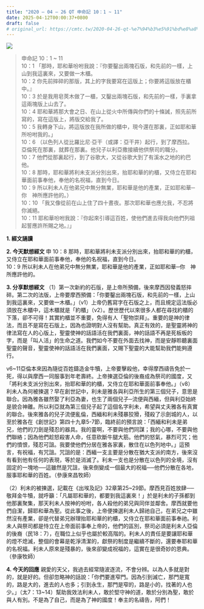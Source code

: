 ```yaml
---
title: "2020 – 04 – 26 QT 申命記 10：1 ~ 11"
date: 2025-04-12T00:00:37+0800
draft: false
# original_url: https://cmtc.tw/2020-04-26-qt-%e7%94%b3%e5%91%bd%e8%a8%98-10%ef%bc%9a1-11
---
```


![](/images/qt.jpg)
> 申命記 10：1 ~ 11  
> 10：1 「那時，耶和華吩咐我說：『你要鑿出兩塊石版，和先前的一樣，上山到我這裏來，又要做一木櫃。  
> 10：2 你先前摔碎的那版，其上的字我要寫在這版上；你要將這版放在櫃中。』  
> 10：3 於是我用皂莢木做了一櫃，又鑿出兩塊石版，和先前的一樣，手裏拿這兩塊版上山去了。  
> 10：4 耶和華將那大會之日、在山上從火中所傳與你們的十條誡，照先前所寫的，寫在這版上，將版交給我了。  
> 10：5 我轉身下山，將這版放在我所做的櫃中，現今還在那裏，正如耶和華所吩咐我的。」  
> 10：6 （以色列人從比羅比尼‧亞干（或譯：亞干井）起行，到了摩西拉。亞倫死在那裏，就葬在那裏。他兒子以利亞撒接續他供祭司的職分。  
> 10：7 他們從那裏起行，到了谷歌大，又從谷歌大到了有溪水之地的約巴他。  
> 10：8 那時，耶和華將利未支派分別出來，抬耶和華的約櫃，又侍立在耶和華面前事奉他，奉他的名祝福，直到今日。  
> 10：9 所以利未人在他弟兄中無分無業，耶和華是他的產業，正如耶和華─你　神所應許他的。）  
> 10：10 「我又像從前在山上住了四十晝夜。那次耶和華也應允我，不忍將你滅絕。  
> 10：11 耶和華吩咐我說：『你起來引導這百姓，使他們進去得我向他們列祖起誓應許所賜之地。』」

**1. 經文誦讀**

**2.  今天默想經文**
申 10：8 那時，耶和華將利未支派分別出來，抬耶和華的約櫃，又侍立在耶和華面前事奉他，奉他的名祝福，直到今日。  
10：9 所以利未人在他弟兄中無分無業，耶和華是他的產業，正如耶和華─你　神所應許他的。

**3. 分享默想經文**
（1）第一次新約的石版，是上帝所預備，後來摩西因發義怒摔碎。第二次的法版，上帝要摩西預備：「你要鑿出兩塊石版，和先前的一樣，上山到我這裏來，又要做一木櫃。」（v1）上帝仍舊寫字在石版之上，而且規定這法版必須放在木櫃中，這木櫃就是「約櫃」（v2）。歷世歷代以來很多人都在尋找約櫃的下落，卻不可得！其實約櫃並不重要，免得有人「聖物崇拜」。重要的是神的律法，而且不是寫在石版上，因為也證明對人沒有幫助。真正有效的，是聖靈將神的律法寫在人的心版上，聖靈使神的話語活在我們裏面，神的話語不再是死板板的字，而是「叫人活」的生命之道。我們如今不要在外面去找神，而是安靜聆聽裏面聖靈的聲音，聖靈使神的話語活在我們裏面，又賜下聖靈的大能幫助我們能夠遵行。

v6\~11亞倫本來因為隨從百姓鑄造金牛犢，上帝要擊殺他，幸得摩西禱告免於一死，得以與摩西一同服事到年老壽終。上帝揀選亞倫的後裔成為祭司的國度，又「將利未支派分別出來，抬耶和華的約櫃，又侍立在耶和華面前事奉他。」（v8）利未人為何被揀選？早在創世記中，利未是雅各與利亞所生的第三個兒子，意思是聯合。因為雅各雖然娶了利亞為妻，也生了兩個兒子─流便與西緬，但與利亞始終是貌合神離。所以利亞就為第三個兒子起了這個名字利未，希望與丈夫雅各有真實的聯合。後來雅各的兒子流便亂倫，西緬和利未殘暴狡猾，殘殺了示劍城的人，以至於雅各在《創世記》第四十九章5-7節，臨終前的預言說：「西緬和利未是弟兄，他們的刀劍是殘忍的器具。我的靈啊，不要與他們同謀；我的心哪，不要與他們聯絡；因為他們趁怒殺害人命，任意砍斷牛腿大筋。他們的怒氣，暴烈可咒；他們的憤恨，殘忍可詛。我要使他們分居在雅各家裏，散住在以色列地中。」這預言，有祝福，有咒詛。咒詛的是：西緬一支主要是分散在猶大支派的南方，後來沒有看到他有任何的表現，等於是消滅了。利未一支也是分散在以色列的全境，沒有固定的一塊地──這雖然是咒詛，後來倒變成一個最大的祝福──他們分散在各地，服事耶和華的百姓。（參康來昌牧師）

（2）利未的被揀選，記載在《出埃及記》32章第25\~29節。摩西見百姓放肆──敬拜金牛犢，就呼籲：「凡屬耶和華的，都要到我這裏來！」於是利未的子孫都到他那裏聚集，那天利未人按神的吩咐，各人殺他的弟兄與同伴並鄰舍。摩西就要他們自潔，歸耶和華為聖。從此事之後，上帝便揀選利未人歸祂自己，在弟兄之中雖然沒有產業，卻是代替弟兄辦理抬耶和華的約櫃，又侍立在耶和華面前事奉祂。利未人與祭司都是恃立在上帝面前事奉上帝的，他們的區別，祭司必須是利未人亞倫的後裔（民18：7），在職位上似乎也屬於較高階的。利未人的責任是要讓耶和華的燈不熄滅，整個的會幕是乾淨清潔的，獻祭的制度是繼續不斷的，還要奉耶和華的名祝福。利未人原來是殘暴的，後來卻變成祝福的，這實在是很奇妙的恩典。（參康牧師）

**4. 今天的回應**
親愛的天父，我過去經常隨波逐流，不會分辨。以為人多就是對的，就是好的。但卻忽略神的話說：「你們要進窄門。因為引到滅亡，那門是寬的，路是大的，進去的人也多；引到永生，那門是窄的，路是小的，找著的人也少。」（太7：13\~14）幫助我效法利未人，敢於堅守神的道，敢於分別為聖，敢於與人有別。不是為了自己，而是為了神的國度！奉主的名禱告，阿們！
